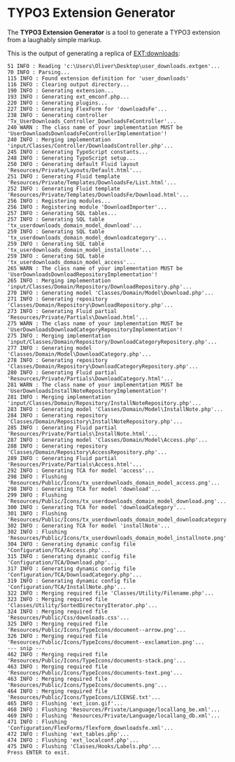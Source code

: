 TYPO3 Extension Generator
=========================

The **TYPO3 Extension Generator** is a tool to generate a TYPO3 extension from a laughably simple markup.

This is the output of generating a replica of [EXT:downloads](https://github.com/oliversalzburg/downloads):

    51 INFO : Reading 'c:\Users\Oliver\Desktop\user_downloads.extgen'...
    70 INFO : Parsing...
    115 INFO : Found extension definition for 'user_downloads'
    116 INFO : Clearing output directory...
    190 INFO : Generating extension...
    193 INFO : Generating ext_emconf.php...
    220 INFO : Generating plugins...
    227 INFO : Generating FlexForm for 'downloadsFe'...
    238 INFO : Generating controller 'Tx_UserDownloads_Controller_DownloadsFeController'...
    240 WARN : The class name of your implementation MUST be 'UserDownloadsDownloadsFeControllerImplementation'!
    240 INFO : Merging implementation 'input/Classes/Controller/DownloadsController.php'...
    245 INFO : Generating TypoScript constants...
    248 INFO : Generating TypoScript setup...
    250 INFO : Generating default Fluid layout 'Resources/Private/Layouts/Default.html'...
    251 INFO : Generating Fluid template 'Resources/Private/Templates/DownloadsFe/List.html'...
    252 INFO : Generating Fluid template 'Resources/Private/Templates/DownloadsFe/Download.html'...
    256 INFO : Registering modules...
    256 INFO : Registering module 'DownloadImporter'...
    257 INFO : Generating SQL tables...
    257 INFO : Generating SQL table 'tx_userdownloads_domain_model_download'...
    259 INFO : Generating SQL table 'tx_userdownloads_domain_model_downloadcategory'...
    259 INFO : Generating SQL table 'tx_userdownloads_domain_model_installnote'...
    259 INFO : Generating SQL table 'tx_userdownloads_domain_model_access'...
    265 WARN : The class name of your implementation MUST be 'UserDownloadsDownloadRepositoryImplementation'!
    265 INFO : Merging implementation 'input/Classes/Domain/Repository/DownloadRepository.php'...
    270 INFO : Generating model 'Classes/Domain/Model\Download.php'...
    271 INFO : Generating repository 'Classes/Domain/Repository\DownloadRepository.php'...
    273 INFO : Generating Fluid partial 'Resources/Private/Partials\Download.html'...
    275 WARN : The class name of your implementation MUST be 'UserDownloadsDownloadCategoryRepositoryImplementation'!
    275 INFO : Merging implementation 'input/Classes/Domain/Repository/DownloadCategoryRepository.php'...
    277 INFO : Generating model 'Classes/Domain/Model\DownloadCategory.php'...
    278 INFO : Generating repository 'Classes/Domain/Repository\DownloadCategoryRepository.php'...
    280 INFO : Generating Fluid partial 'Resources/Private/Partials\DownloadCategory.html'...
    281 WARN : The class name of your implementation MUST be 'UserDownloadsInstallNoteRepositoryImplementation'!
    281 INFO : Merging implementation 'input/Classes/Domain/Repository/InstallNoteRepository.php'...
    283 INFO : Generating model 'Classes/Domain/Model\InstallNote.php'...
    284 INFO : Generating repository 'Classes/Domain/Repository\InstallNoteRepository.php'...
    285 INFO : Generating Fluid partial 'Resources/Private/Partials\InstallNote.html'...
    287 INFO : Generating model 'Classes/Domain/Model\Access.php'...
    288 INFO : Generating repository 'Classes/Domain/Repository\AccessRepository.php'...
    289 INFO : Generating Fluid partial 'Resources/Private/Partials\Access.html'...
    292 INFO : Generating TCA for model 'access'...
    298 INFO : Flushing 'Resources/Public/Icons/tx_userdownloads_domain_model_access.png'...
    298 INFO : Generating TCA for model 'download'...
    299 INFO : Flushing 'Resources/Public/Icons/tx_userdownloads_domain_model_download.png'...
    300 INFO : Generating TCA for model 'downloadCategory'...
    301 INFO : Flushing 'Resources/Public/Icons/tx_userdownloads_domain_model_downloadcategory.png'...
    302 INFO : Generating TCA for model 'installNote'...
    302 INFO : Flushing 'Resources/Public/Icons/tx_userdownloads_domain_model_installnote.png'...
    304 INFO : Generating dynamic config file 'Configuration/TCA/Access.php'...
    315 INFO : Generating dynamic config file 'Configuration/TCA/Download.php'...
    317 INFO : Generating dynamic config file 'Configuration/TCA/DownloadCategory.php'...
    319 INFO : Generating dynamic config file 'Configuration/TCA/InstallNote.php'...
    322 INFO : Merging required file 'Classes/Utility/Filename.php'...
    323 INFO : Merging required file 'Classes/Utility/SortedDirectoryIterator.php'...
    324 INFO : Merging required file 'Resources/Public/Css/downloads.css'...
    325 INFO : Merging required file 'Resources/Public/Icons/TypeIcons/document--arrow.png'...
    326 INFO : Merging required file 'Resources/Public/Icons/TypeIcons/document--exclamation.png'...
    --- snip ---
    462 INFO : Merging required file 'Resources/Public/Icons/TypeIcons/documents-stack.png'...
    463 INFO : Merging required file 'Resources/Public/Icons/TypeIcons/documents-text.png'...
    463 INFO : Merging required file 'Resources/Public/Icons/TypeIcons/documents.png'...
    464 INFO : Merging required file 'Resources/Public/Icons/TypeIcons/LICENSE.txt'...
    465 INFO : Flushing 'ext_icon.gif'...
    468 INFO : Flushing 'Resources/Private/Language/locallang_be.xml'...
    469 INFO : Flushing 'Resources/Private/Language/locallang_db.xml'...
    471 INFO : Flushing 'Configuration/FlexForms/flexform_downloadsfe.xml'...
    472 INFO : Flushing 'ext_tables.php'...
    474 INFO : Flushing 'ext_localconf.php'...
    475 INFO : Flushing 'Classes/Hooks/Labels.php'...
    Press ENTER to exit.
    